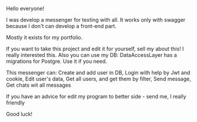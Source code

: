 Hello everyone!

I was develop a messenger for texting with all. It works only with swagger because I don't can develop a front-end part.

Mostly it exists for my portfolio.

If you want to take this project and edit it for yourself, sell my about this! I really interested this. Also you can use my DB: DataAccessLayer has a migrations for Postgre. Use it if you need.

This messenger can:
Create and add user in DB, 
Login with help by Jwt and cookie,
Edit user's data,
Get all users, and get them by filter,
Send message,
Get chats wit all messages

If you have an advice for edit my program to better side - send me, I really friendly

Good luck!
